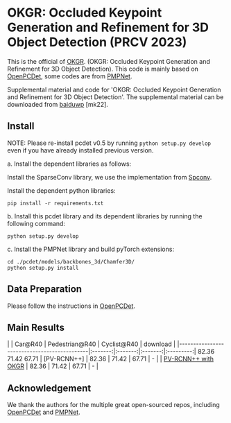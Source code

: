 # OKGR: Occluded Keypoint Generation and Refinement for 3D Object Detection (PRCV 2023)
This is the official of [OKGR](https://github.com/Mingqj/OKGR/). (OKGR: Occluded Keypoint Generation and Refinement for 3D Object Detection). This code is mainly based on [OpenPCDet](https://github.com/open-mmlab/OpenPCDet), some codes are from [PMPNet](https://github.com/diviswen/PMP-Net).

Supplemental material and code for 'OKGR: Occluded Keypoint Generation and Refinement for 3D Object Detection'.
The supplemental material can be downloaded from [baiduwp](https://pan.baidu.com/s/18wt2LT4dgXg8pa0zYded-w) [mk22].

## Install
NOTE: Please re-install pcdet v0.5 by running `python setup.py develop` even if you have already installed previous version.

a. Install the dependent libraries as follows: 

Install the SparseConv library, we use the implementation from [Spconv](https://github.com/traveller59/spconv).

Install the dependent python libraries: 

```shell
pip install -r requirements.txt
```

b. Install this pcdet library and its dependent libraries by running the following command:
```shell
python setup.py develop
```

c. Install the PMPNet library and build pyTorch extensions:
```shell
cd ./pcdet/models/backbones_3d/Chamfer3D/
python setup.py install
```

## Data Preparation
Please follow the instructions in [OpenPCDet](https://github.com/open-mmlab/OpenPCDet).

## Main Results
|                                             | Car@R40 | Pedestrian@R40 | Cyclist@R40  | download | 
|---------------------------------------------|:-------:|:-------:|:-------:|:---------:| 82.36 71.42 67.71
| [PV-RCNN++] | 82.36 | 71.42 | 67.71 | - | 
| [PV-RCNN++ with OKGR](tools/cfgs/kitti_models/pvrcnn_pp.yaml) | 82.36 | 71.42 | 67.71 | - | 


## Acknowledgement
We thank the authors for the multiple great open-sourced repos, including [OpenPCDet](https://github.com/open-mmlab/OpenPCDet) and [PMPNet](https://github.com/diviswen/PMP-Net).
